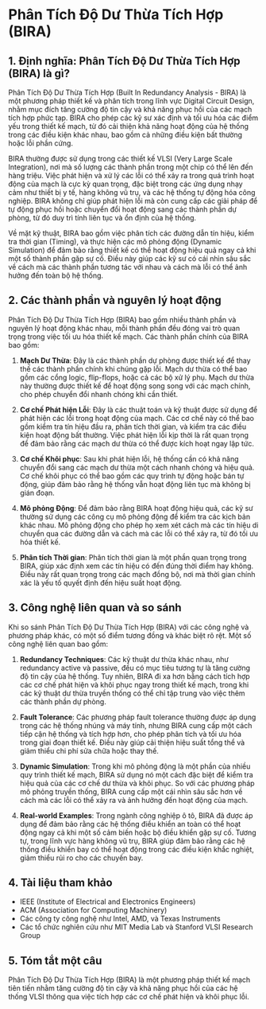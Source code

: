 # Phân Tích Độ Dư Thừa Tích Hợp (BIRA)

## 1. Định nghĩa: Phân Tích Độ Dư Thừa Tích Hợp (BIRA) là gì?
Phân Tích Độ Dư Thừa Tích Hợp (Built In Redundancy Analysis - BIRA) là một phương pháp thiết kế và phân tích trong lĩnh vực Digital Circuit Design, nhằm mục đích tăng cường độ tin cậy và khả năng phục hồi của các mạch tích hợp phức tạp. BIRA cho phép các kỹ sư xác định và tối ưu hóa các điểm yếu trong thiết kế mạch, từ đó cải thiện khả năng hoạt động của hệ thống trong các điều kiện khác nhau, bao gồm cả những điều kiện bất thường hoặc lỗi phần cứng.

BIRA thường được sử dụng trong các thiết kế VLSI (Very Large Scale Integration), nơi mà số lượng các thành phần trong một chip có thể lên đến hàng triệu. Việc phát hiện và xử lý các lỗi có thể xảy ra trong quá trình hoạt động của mạch là cực kỳ quan trọng, đặc biệt trong các ứng dụng nhạy cảm như thiết bị y tế, hàng không vũ trụ, và các hệ thống tự động hóa công nghiệp. BIRA không chỉ giúp phát hiện lỗi mà còn cung cấp các giải pháp để tự động phục hồi hoặc chuyển đổi hoạt động sang các thành phần dự phòng, từ đó duy trì tính liên tục và ổn định của hệ thống.

Về mặt kỹ thuật, BIRA bao gồm việc phân tích các đường dẫn tín hiệu, kiểm tra thời gian (Timing), và thực hiện các mô phỏng động (Dynamic Simulation) để đảm bảo rằng thiết kế có thể hoạt động hiệu quả ngay cả khi một số thành phần gặp sự cố. Điều này giúp các kỹ sư có cái nhìn sâu sắc về cách mà các thành phần tương tác với nhau và cách mà lỗi có thể ảnh hưởng đến toàn bộ hệ thống.

## 2. Các thành phần và nguyên lý hoạt động
Phân Tích Độ Dư Thừa Tích Hợp (BIRA) bao gồm nhiều thành phần và nguyên lý hoạt động khác nhau, mỗi thành phần đều đóng vai trò quan trọng trong việc tối ưu hóa thiết kế mạch. Các thành phần chính của BIRA bao gồm:

1. **Mạch Dư Thừa**: Đây là các thành phần dự phòng được thiết kế để thay thế các thành phần chính khi chúng gặp lỗi. Mạch dư thừa có thể bao gồm các cổng logic, flip-flops, hoặc cả các bộ xử lý phụ. Mạch dư thừa này thường được thiết kế để hoạt động song song với các mạch chính, cho phép chuyển đổi nhanh chóng khi cần thiết.

2. **Cơ chế Phát hiện Lỗi**: Đây là các thuật toán và kỹ thuật được sử dụng để phát hiện các lỗi trong hoạt động của mạch. Các cơ chế này có thể bao gồm kiểm tra tín hiệu đầu ra, phân tích thời gian, và kiểm tra các điều kiện hoạt động bất thường. Việc phát hiện lỗi kịp thời là rất quan trọng để đảm bảo rằng các mạch dư thừa có thể được kích hoạt ngay lập tức.

3. **Cơ chế Khôi phục**: Sau khi phát hiện lỗi, hệ thống cần có khả năng chuyển đổi sang các mạch dư thừa một cách nhanh chóng và hiệu quả. Cơ chế khôi phục có thể bao gồm các quy trình tự động hoặc bán tự động, giúp đảm bảo rằng hệ thống vẫn hoạt động liên tục mà không bị gián đoạn.

4. **Mô phỏng Động**: Để đảm bảo rằng BIRA hoạt động hiệu quả, các kỹ sư thường sử dụng các công cụ mô phỏng động để kiểm tra các kịch bản khác nhau. Mô phỏng động cho phép họ xem xét cách mà các tín hiệu di chuyển qua các đường dẫn và cách mà các lỗi có thể xảy ra, từ đó tối ưu hóa thiết kế.

5. **Phân tích Thời gian**: Phân tích thời gian là một phần quan trọng trong BIRA, giúp xác định xem các tín hiệu có đến đúng thời điểm hay không. Điều này rất quan trọng trong các mạch đồng bộ, nơi mà thời gian chính xác là yếu tố quyết định đến hiệu suất hoạt động.

## 3. Công nghệ liên quan và so sánh
Khi so sánh Phân Tích Độ Dư Thừa Tích Hợp (BIRA) với các công nghệ và phương pháp khác, có một số điểm tương đồng và khác biệt rõ rệt. Một số công nghệ liên quan bao gồm:

1. **Redundancy Techniques**: Các kỹ thuật dư thừa khác nhau, như redundancy active và passive, đều có mục tiêu tương tự là tăng cường độ tin cậy của hệ thống. Tuy nhiên, BIRA đi xa hơn bằng cách tích hợp các cơ chế phát hiện và khôi phục ngay trong thiết kế mạch, trong khi các kỹ thuật dư thừa truyền thống có thể chỉ tập trung vào việc thêm các thành phần dự phòng.

2. **Fault Tolerance**: Các phương pháp fault tolerance thường được áp dụng trong các hệ thống nhúng và máy tính, nhưng BIRA cung cấp một cách tiếp cận hệ thống và tích hợp hơn, cho phép phân tích và tối ưu hóa trong giai đoạn thiết kế. Điều này giúp cải thiện hiệu suất tổng thể và giảm thiểu chi phí sửa chữa hoặc thay thế.

3. **Dynamic Simulation**: Trong khi mô phỏng động là một phần của nhiều quy trình thiết kế mạch, BIRA sử dụng nó một cách đặc biệt để kiểm tra hiệu quả của các cơ chế dư thừa và khôi phục. So với các phương pháp mô phỏng truyền thống, BIRA cung cấp một cái nhìn sâu sắc hơn về cách mà các lỗi có thể xảy ra và ảnh hưởng đến hoạt động của mạch.

4. **Real-world Examples**: Trong ngành công nghiệp ô tô, BIRA đã được áp dụng để đảm bảo rằng các hệ thống điều khiển an toàn có thể hoạt động ngay cả khi một số cảm biến hoặc bộ điều khiển gặp sự cố. Tương tự, trong lĩnh vực hàng không vũ trụ, BIRA giúp đảm bảo rằng các hệ thống điều khiển bay có thể hoạt động trong các điều kiện khắc nghiệt, giảm thiểu rủi ro cho các chuyến bay.

## 4. Tài liệu tham khảo
- IEEE (Institute of Electrical and Electronics Engineers)
- ACM (Association for Computing Machinery)
- Các công ty công nghệ như Intel, AMD, và Texas Instruments
- Các tổ chức nghiên cứu như MIT Media Lab và Stanford VLSI Research Group

## 5. Tóm tắt một câu
Phân Tích Độ Dư Thừa Tích Hợp (BIRA) là một phương pháp thiết kế mạch tiên tiến nhằm tăng cường độ tin cậy và khả năng phục hồi của các hệ thống VLSI thông qua việc tích hợp các cơ chế phát hiện và khôi phục lỗi.